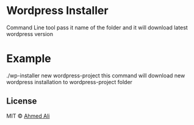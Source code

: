 # Wordpress Installer

Command Line tool pass it name of the folder and it will download latest wordpress version 

# Example 
./wp-installer new wordpress-project
this command will download new wordpress installation to wordpress-project folder 

 
 ## License
 
 MIT © [Ahmed Ali](https://github.com/ahmed32ali)